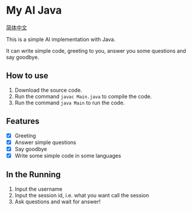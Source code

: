 # My AI Java

[简体中文](README.zh-cn.md)

This is a simple AI implementation with Java.

It can write simple code, greeting to you, answer you some questions and say goodbye.

## How to use

1. Download the source code.
2. Run the command `javac Main.java` to compile the code.
3. Run the command `java Main` to run the code.

## Features

- [x] Greeting
- [x] Answer simple questions
- [x] Say goodbye
- [x] Write some simple code in some languages

## In the Running

1. Input the username
2. Input the session id, i.e. what you want call the session
3. Ask questions and wait for answer!
